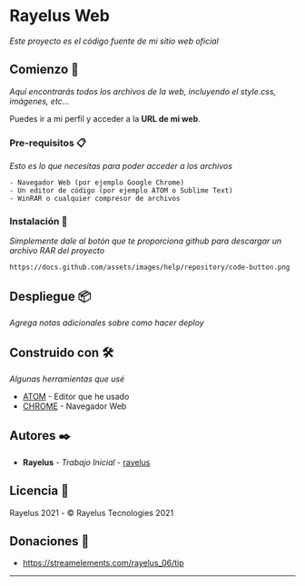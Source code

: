 # Rayelus Web

_Este proyecto es el código fuente de mi sitio web oficial_

## Comienzo 🚀

_Aquí encontrarás todos los archivos de la web, incluyendo el style.css, imágenes, etc..._

Puedes ir a mi perfil y acceder a la **URL de mi web**.


### Pre-requisitos 📋

_Esto es lo que necesitas para poder acceder a los archivos_

```
- Navegador Web (por ejemplo Google Chrome)
- Un editor de código (por ejemplo ATOM o Sublime Text)
- WinRAR o cualquier compresor de archivos
```

### Instalación 🔧

_Simplemente dale al botón que te proporciona github para descargar un archivo RAR del proyecto_


```
https://docs.github.com/assets/images/help/repository/code-button.png
```

## Despliegue 📦

_Agrega notas adicionales sobre como hacer deploy_

## Construido con 🛠️

_Algunas herramientas que usé_

* [ATOM](https://atom.io/) - Editor que he usado
* [CHROME](https://bit.ly/34VAhk7) - Navegador Web

## Autores ✒️

* **Rayelus** - *Trabajo Inicial* - [rayelus](https://github.com/rayelus)

## Licencia 📄

Rayelus 2021 - © Rayelus Tecnologies 2021

## Donaciones 🎁

* https://streamelements.com/rayelus_06/tip



---
